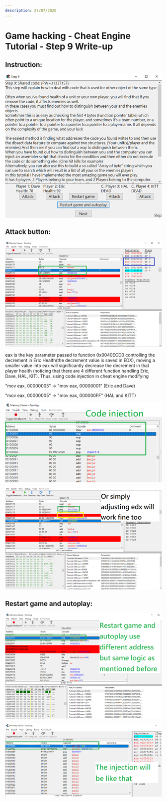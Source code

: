 ```yaml
---
description: 27/07/2020
---
```


# Game hacking - Cheat Engine Tutorial - Step 9 Write-up

## Instruction:

![](../.gitbook/assets/cheatgame.png)

## Attack button:

![](../.gitbook/assets/1-1-.png)

eax is the key parameter passed to function 0x0040ECD0 controlling the decrement in Eric Health\(the decrement value is saved in EDX\), moving a smaller value into eax will significantly decrease the decrement in that player health \(noticing that there are 4 different function handling Eric, Dave, HAL, KIT\). Thus, using code injection in cheat engine modifying

"mov eax, 00000005" -&gt; "mov eax, 00000001" \(Eric and Dave\)

"mov eax, 00000005" -&gt; "mov eax, 000000FF" \(HAL and KITT\)

![](../.gitbook/assets/code_injection.png)

![](../.gitbook/assets/2-1-.png)

## Restart game and autoplay:

![](../.gitbook/assets/code_injection_auto.png)

![](../.gitbook/assets/code_injection_auto_2.png)

